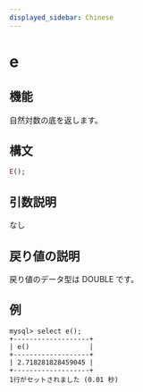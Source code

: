 ```yaml
---
displayed_sidebar: Chinese
---
```


# e

## 機能

自然対数の底を返します。

## 構文

```Haskell
E();
```

## 引数説明

なし

## 戻り値の説明

戻り値のデータ型は DOUBLE です。

## 例

```Plain Text
mysql> select e();
+-------------------+
| e()               |
+-------------------+
| 2.718281828459045 |
+-------------------+
1行がセットされました (0.01 秒)
```

